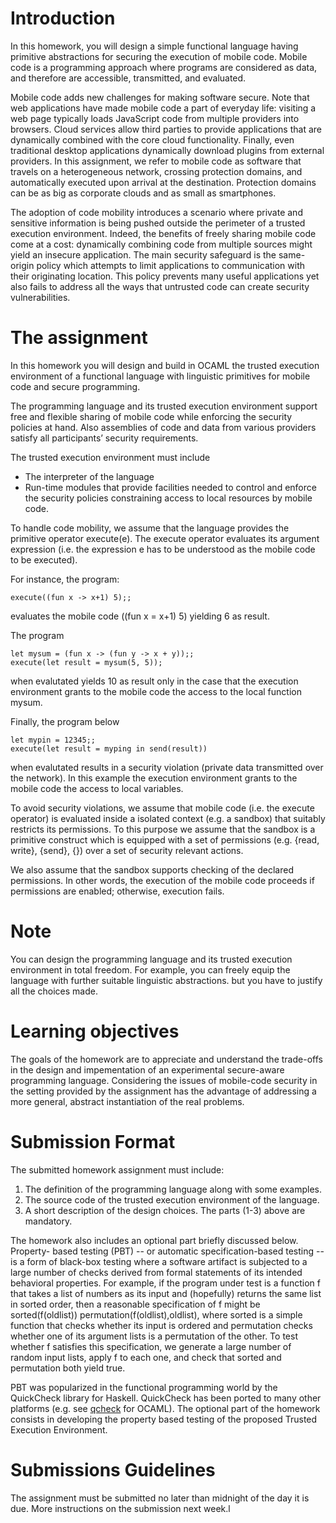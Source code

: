 # Introduction

In this homework, you will design a simple functional language having primitive
abstractions for securing the execution of mobile code. Mobile code is a
programming approach where programs are considered as data, and therefore are
accessible, transmitted, and evaluated.

Mobile code adds new challenges for making software secure. Note that web
applications have made mobile code a part of everyday life: visiting a web page
typically loads JavaScript code from multiple providers into browsers. Cloud
services allow third parties to provide applications that are dynamically combined
with the core cloud functionality. Finally, even traditional desktop applications
dynamically download plugins from external providers.
In this assignment, we refer to mobile code as software that travels on a
heterogeneous network, crossing protection domains, and automatically executed
upon arrival at the destination. Protection domains can be as big as corporate
clouds and as small as smartphones.

The adoption of code mobility introduces a scenario where private and sensitive
information is being pushed outside the perimeter of a trusted execution
environment. Indeed, the benefits of freely sharing mobile code come at a cost:
dynamically combining code from multiple sources might yield an insecure
application. The main security safeguard is the same-origin policy which attempts
to limit applications to communication with their originating location. This policy
prevents many useful applications yet also fails to address all the ways that
untrusted code can create security vulnerabilities.

# The assignment

In this homework you will design and build in OCAML the trusted execution
environment of a functional language with linguistic primitives for mobile code
and secure programming.

The programming language and its trusted execution environment support free
and flexible sharing of mobile code while enforcing the security policies at hand.
Also assemblies of code and data from various providers satisfy all participants’
security requirements.

The trusted execution environment must include

- The interpreter of the language
- Run-time modules that provide facilities needed to control and enforce the security policies constraining access to local resources by mobile code.

To handle code mobility, we assume that the language provides the primitive
operator execute(e). The execute operator evaluates its argument expression (i.e.
the expression e has to be understood as the mobile code to be executed).

For instance, the program:
```
execute((fun x -> x+1) 5);;
```
evaluates the mobile code ((fun x = x+1) 5) yielding 6 as result.

The program
```
let mysum = (fun x -> (fun y -> x + y));;
execute(let result = mysum(5, 5));
```
when evalutated yields 10 as result only in the case that the execution
environment grants to the mobile code the access to the local function mysum.

Finally, the program below
```
let mypin = 12345;;
execute(let result = myping in send(result))
```
when evalutated results in a security violation (private data transmitted over the
network). In this example the execution environment grants to the mobile code
the access to local variables.

To avoid security violations, we assume that mobile code (i.e. the execute
operator) is evaluated inside a isolated context (e.g. a sandbox) that suitably
restricts its permissions. To this purpose we assume that the sandbox is a
primitive construct which is equipped with a set of permissions (e.g. {read,
write}, {send}, {}) over a set of security relevant actions.

We also assume that the sandbox supports checking of the declared permissions.
In other words, the execution of the mobile code proceeds if permissions are
enabled; otherwise, execution fails.

# Note
You can design the programming language and its trusted execution environment
in total freedom. For example, you can freely equip the language with further
suitable linguistic abstractions. but you have to justify all the choices made.

# Learning objectives
The goals of the homework are to appreciate and understand the trade-offs in the
design and impementation of an experimental secure-aware programming
language. Considering the issues of mobile-code security in the setting provided
by the assignment has the advantage of addressing a more general, abstract
instantiation of the real problems.

# Submission Format
The submitted homework assignment must include:
1. The definition of the programming language along with some examples.
2. The source code of the trusted execution environment of the language.
3. A short description of the design choices.
The parts (1-3) above are mandatory.

The homework also includes an optional part briefly discussed below. Property-
based testing (PBT) -- or automatic specification-based testing -- is a form of
black-box testing where a software artifact is subjected to a large number of
checks derived from formal statements of its intended behavioral properties. For
example, if the program under test is a function f that takes a list of numbers as
its input and (hopefully) returns the same list in sorted order, then a reasonable
specification of f might be sorted(f(oldlist)) permutation(f(oldlist),oldlist),
where sorted is a simple function that checks whether its input is ordered and
permutation checks whether one of its argument lists is a permutation of the other.
To test whether f satisfies this specification, we generate a large number of
random input lists, apply f to each one, and check that sorted and permutation
both yield true.

PBT was popularized in the functional programming world by the QuickCheck
library for Haskell. QuickCheck has been ported to many other platforms (e.g.
see [qcheck](https://github.com/c-cube/qcheck) for OCAML).
The optional part of the homework consists in developing the property based
testing of the proposed Trusted Execution Environment.

# Submissions Guidelines
The assignment must be submitted no later than midnight of the day it is due.
More instructions on the submission next week.l

